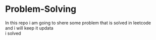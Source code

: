 # Problem-Solving
In this repo i am going to shere some problem that is solved in leetcode   
and i will keep it updata  
i solved 
